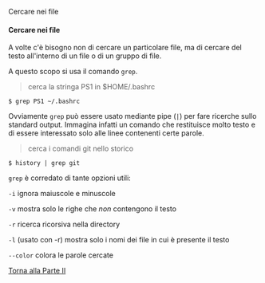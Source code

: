 Cercare nei file


#### Cercare nei file

A volte c'è bisogno non di cercare un particolare
file, ma di cercare del testo all'interno di un file o di un gruppo di file.

A questo scopo si usa il comando `grep`.

> cerca la stringa PS1 in $HOME/.bashrc

```
$ grep PS1 ~/.bashrc
```

Ovviamente `grep` può essere usato mediante pipe (`|`) per
fare ricerche sullo standard output. Immagina infatti
un comando che restituisce molto testo e di essere
interessato solo alle linee contenenti certe parole.

> cerca i comandi git nello storico

```
$ history | grep git
```

`grep` è corredato di tante opzioni utili:

`-i`    ignora maiuscole e minuscole

`-v`    mostra solo le righe che *non* contengono il testo

`-r`    ricerca ricorsiva nella directory

`-l`    (usato con -r) mostra solo i nomi dei file in cui è presente il testo

`--color`   colora le parole cercate

<a href="/activities/2">Torna alla Parte II</a>
